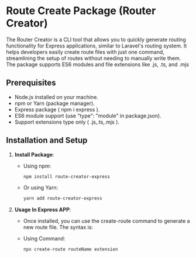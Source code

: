 # Route Create Package (Router Creator)

The Router Creator is a CLI tool that allows you to quickly generate routing functionality for Express applications, similar to Laravel's routing system. It helps developers easily create route files with just one command, streamlining the setup of routes without needing to manually write them. The package supports ES6 modules and file extensions like .js, .ts, and .mjs

## Prerequisites

- Node.js installed on your machine.
- npm or Yarn (package manager).
- Express package ( npm i express ).
- ES6 module support (use "type": "module" in package.json).
- Support extensions type only ( .js,.ts,.mjs ).

## Installation and Setup

1. **Install Package**:

   - Using npm:

     ```bash
     npm install route-creator-express
     ```

   - Or using Yarn:

     ```bash
     yarn add route-creator-express
     ```

2. **Usage In Express APP**:

    - Once installed, you can use the create-route command to generate a new route file. The syntax is:
    
   - Using Command:

     ```bash
     npx create-route routeName extension
     ```


